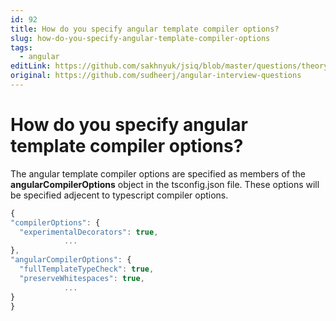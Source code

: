 ```yaml
---
id: 92
title: How do you specify angular template compiler options?
slug: how-do-you-specify-angular-template-compiler-options
tags:
  - angular
editLink: https://github.com/sakhnyuk/jsiq/blob/master/questions/theory/angular/92.md
original: https://github.com/sudheerj/angular-interview-questions
---
```


# How do you specify angular template compiler options?

The angular template compiler options are specified as members of the **angularCompilerOptions** object in the tsconfig.json file. These options will be specified adjecent to typescript compiler options.

```javascript
{
"compilerOptions": {
  "experimentalDecorators": true,
            ...
},
"angularCompilerOptions": {
  "fullTemplateTypeCheck": true,
  "preserveWhitespaces": true,
            ...
}
}
```